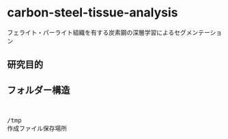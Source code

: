 # carbon-steel-tissue-analysis
フェライト・パーライト組織を有する炭素鋼の深層学習によるセグメンテーション

## 研究目的
<!-- 実用化に向けて組織画像の自動認識時における識別過程の可視化から得る情報をもとに識別精度の向上をはかる -->

## フォルダー構造
<pre>


/tmp
作成ファイル保存場所
</pre>

